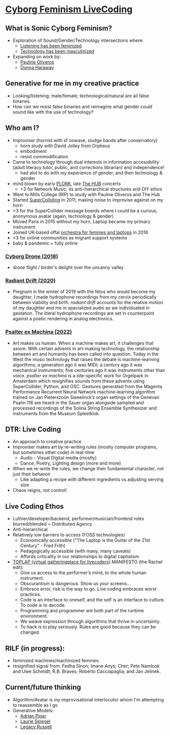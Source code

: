 # [Cyborg Feminism LiveCoding](https://github.com/rdwrome/olin)

## What is Sonic Cyborg Feminism?
- Exploration of Sound/Gender/Technology intersections where:
  - [Listening has been feminized](https://www.tandfonline.com/doi/abs/10.1080/13534645.2017.1339969)
  - [Technology has been masculinized](https://journals.sagepub.com/doi/full/10.1177/0141778920963826)
- Expanding on work by:
  - [Pauline Oliveros](https://www.deeplistening.rpi.edu/deep-listening/pauline-oliveros/)
  - [Donna Haraway](https://theanarchistlibrary.org/library/donna-haraway-a-cyborg-manifesto)

## Generative for me in my creative practice
  - Looking/listening; male/female; technological/natural are all false binaries.
  - How can we resist false binaries and reimagine what gender *could* sound like with the use of technology?

## Who am I?
  - Improviser (hornist with sf nowave, sludge bands after conservatory)
    - horn study with David Jolley from Orpheus
    - embodiment
    - resist commodification
  - Came to technology through dual interests in information accessibility (adult literacy tutor, public, and corrections librarian) and independence!
    - had alot to do with my experience of gender, and then technology & gender
  - mind blown by early [PLORK](http://plork.deptcpanel.princeton.edu/listen/NYC/), late [The HUB](https://acousmata.com/post/893801464/martian-folk-music) concerts
    - <3 for Network Music: its anti-hierarchical structures and DIY ethos
  - Went to Mills College (RIP) to study with Pauline Oliveros and The Hub
  - Started [SuperColliding](https://supercollider.github.io/) in 2011, making noise to improvise against on my horn
  - <3 for the SuperCollider message boards where I could be a curious, anonymous avatar (again, technology & gender)
  - Moved Paris in 2015 without my horn, Laptop became my primary instrument
  - Joined UK-based offal [orchestra for femmes and laptops](https://journals.sagepub.com/doi/epub/10.1177/0141778920973221) in 2016
  - <3 for online communities as migrant support systems
  - baby & pandemic = fully online

### [Cyborg Drone (2018)](https://archive.org/details/devorahcybirddrone)
- drone flight / birder's delight over the uncanny valley

### [Radiant Drift (2020)](https://panyrosasdiscos.bandcamp.com/album/radiant-drift)
- Pregnant in the winter of 2019 with the fetus who would become my daughter, I made hydrophone recordings from my cervix periodically between viability and birth. <i>radiant drift</i> accounts for the relative motion of my daughter and me in spacialized audio as we individuated in gestation. The literal hydrophone recordings are set in counterpoint against a poetic rendering in analog electronics.

### [Psalter ex Machina (2022)](https://celesound.bandcamp.com/album/psalter-ex-machina)
- Art makes us human. When a machine makes art, it challenges that axiom. With certain advents in art-making technology, the relationship between art and humanity has been called into question. Today in the West the music technology that raises the debate is machine-learning algorithms; a generation ago it was MIDI; a century ago it was mechanical instruments; five centuries ago it was instruments other than voice.
<i>psalter ex machina</i> is a site-specific work for Orgelpark in Amsterdam which resignifies sounds from these advents using SuperCollider, Python, and OSC.
Gestures generated from the Magenta Performance Recurrent Neural Network machine-learning algorithm trained on Jan Pieterszoon Sweelinck’s organ settings of the Genevan Psalm 116 are heard in the Sauer organ alongside sampled and processed recordings of the Solina String Ensemble Synthesizer and instruments from the Museum Spleelklok.

## DTR: Live Coding
  - An approach to creative practice
  - Improviser makes art by re-writing rules (mostly computer programs, but sometimes other code) in real-time
    - Audio - Visual Digital media (mostly)
    - Dance, Poetry, Lighting design (more and more)
  - When we re-write the rules, we change their fundamental character, not just their behavoir
    - Like adapting a recipe with different ingredients vs adjusting serving size
  - Chaos reigns, not control!

## Live Coding Ethos
  - Luthier/developer/backend, performer/musician/frontend roles blurred/blended = Distributed Agency
  - Anti-hierarchical
  - Relatively low barriers to access (FOSS technologies)
    - Economically accessible ("The Laptop is the Guitar of the 21st Century" - Fred Frith)
    - Pedagogically accessible (with many, many caveats)
    - Affords criticality in our relationships to digital capitalism
  - [TOPLAP (virtual gatheringplace for livecoders)](www.toplap.org) MANIFESTO (the Rachel edit):
    * Give us access to the performer’s mind, to the whole human instrument.
    * Obscurantism is dangerous. Show us your screens…
    * Embrace error, risk is the way to go. Live coding embraces worst practices.
    * Code is an interface to oneself, and the self is an interface to culture. To code is to decode.
    * Programming and programmer are both part of the runtime environment.
    * We weave expression through algorithms that thrive in uncertainty.
    * To hack is to play seriously. Rules are good because they can be changed.

## RILF (in progress):
- feminized machines/machinized femmes.
- resignified signal from: Fedha Sinon; Imane Anys; Cher; Pete Namlook and Uwe Schmidt; R.B. Braves; Roberto Cacciapaglia; and Jan Jelinek.

## Current/future thinking
- Algorithm/Avatar is my improvisational interlocutor whom I'm attempting to reassemble as I go
- Generative Models:
  - [Adrian Piper](https://academic.oup.com/nyu-press-scholarship-online/book/23728/chapter-abstract/184952738?redirectedFrom=fulltext)
  - [Laurie Spiegel](https://www.researchgate.net/publication/326414280_Thoughts_on_composing_with_algorithms)
  - [Legacy Russell](https://www.legacyrussell.com/GLITCHFEMINISM)
